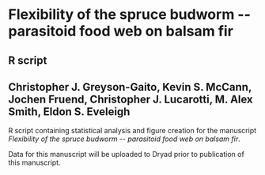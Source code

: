 Flexibility of the spruce budworm -- parasitoid food web on balsam fir
=========

R script
---------

Christopher J. Greyson-Gaito, Kevin S. McCann, Jochen Fruend, Christopher J. Lucarotti, M. Alex Smith, Eldon S. Eveleigh
----------

R script containing statistical analysis and figure creation for the manuscript *Flexibility of the spruce budworm -- parasitoid food web on balsam fir*.

Data for this manuscript will be uploaded to Dryad prior to publication of this manuscript.


